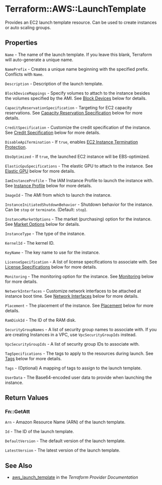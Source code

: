 # Terraform::AWS::LaunchTemplate

Provides an EC2 launch template resource. Can be used to create instances or auto scaling groups.

## Properties

`Name` - The name of the launch template. If you leave this blank, Terraform will auto-generate a unique name.

`NamePrefix` - Creates a unique name beginning with the specified prefix. Conflicts with `Name`.

`Description` - Description of the launch template.

`BlockDeviceMappings` - Specify volumes to attach to the instance besides the volumes specified by the AMI. See [Block Devices](#block-devices) below for details.

`CapacityReservationSpecification` - Targeting for EC2 capacity reservations. See [Capacity Reservation Specification](#capacity-reservation-specification) below for more details.

`CreditSpecification` - Customize the credit specification of the instance. See [Credit Specification](#credit-specification) below for more details.

`DisableApiTermination` - If `true`, enables [EC2 Instance Termination Protection](https://docs.aws.amazon.com/AWSEC2/latest/UserGuide/terminating-instances.html#Using_ChangingDisableAPITermination).

`EbsOptimized` - If `true`, the launched EC2 instance will be EBS-optimized.

`ElasticGpuSpecifications` - The elastic GPU to attach to the instance. See [Elastic GPU](#elastic-gpu) below for more details.

`IamInstanceProfile` - The IAM Instance Profile to launch the instance with. See [Instance Profile](#instance-profile) below for more details.

`ImageId` - The AMI from which to launch the instance.

`InstanceInitiatedShutdownBehavior` - Shutdown behavior for the instance. Can be `stop` or `terminate`. (Default: `stop`).

`InstanceMarketOptions` - The market (purchasing) option for the instance. See [Market Options](#market-options) below for details.

`InstanceType` - The type of the instance.

`KernelId` - The kernel ID.

`KeyName` - The key name to use for the instance.

`LicenseSpecification` - A list of license specifications to associate with. See [License Specifications](#license-specificiations) below for more details.

`Monitoring` - The monitoring option for the instance. See [Monitoring](#monitoring) below for more details.

`NetworkInterfaces` - Customize network interfaces to be attached at instance boot time. See [Network Interfaces](#network-interfaces) below for more details.

`Placement` - The placement of the instance. See [Placement](#placement) below for more details.

`RamDiskId` - The ID of the RAM disk.

`SecurityGroupNames` - A list of security group names to associate with. If you are creating Instances in a VPC, use `VpcSecurityGroupIds` instead.

`VpcSecurityGroupIds` - A list of security group IDs to associate with.

`TagSpecifications` - The tags to apply to the resources during launch. See [Tags](#tags) below for more details.

`Tags` - (Optional) A mapping of tags to assign to the launch template.

`UserData` - The Base64-encoded user data to provide when launching the instance.


## Return Values

### Fn::GetAtt

`Arn` - Amazon Resource Name (ARN) of the launch template.

`Id` - The ID of the launch template.

`DefaultVersion` - The default version of the launch template.

`LatestVersion` - The latest version of the launch template.

## See Also

* [aws_launch_template](https://www.terraform.io/docs/providers/aws/r/launch_template.html) in the _Terraform Provider Documentation_